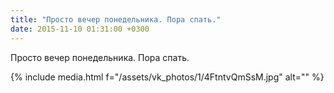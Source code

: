 ```yaml
---
title: "Просто вечер понедельника. Пора спать."
date: 2015-11-10 01:31:00 +0300
---
```


Просто вечер понедельника. Пора спать.

{% include media.html f="/assets/vk_photos/1/4FtntvQmSsM.jpg" alt="" %}
